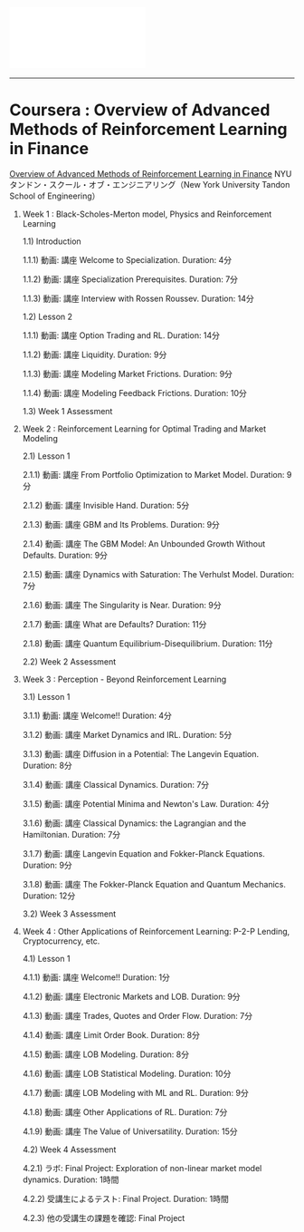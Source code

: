 <img src='figure/nyu.png' width='240'>

---

# Coursera : Overview of Advanced Methods of Reinforcement Learning in Finance

[Overview of Advanced Methods of Reinforcement Learning in Finance](https://www.coursera.org/learn/advanced-methods-reinforcement-learning-finance?) NYU タンドン・スクール・オブ・エンジニアリング（New York University Tandon School of Engineering）

1) Week 1 : Black-Scholes-Merton model, Physics and Reinforcement Learning
    
    1.1) Introduction
        
      1.1.1) 動画: 講座 Welcome to Specialization. Duration: 4分
      
      1.1.2) 動画: 講座 Specialization Prerequisites. Duration: 7分
      
      1.1.3) 動画: 講座 Interview with Rossen Roussev. Duration: 14分
      
    1.2) Lesson 2
      
      1.1.1) 動画: 講座 Option Trading and RL. Duration: 14分
      
      1.1.2) 動画: 講座 Liquidity. Duration: 9分
      
      1.1.3) 動画: 講座 Modeling Market Frictions. Duration: 9分
      
      1.1.4) 動画: 講座 Modeling Feedback Frictions. Duration: 10分
      
    1.3) Week 1 Assessment  
    
2) Week 2 : Reinforcement Learning for Optimal Trading and Market Modeling
    
    2.1) Lesson 1
        
      2.1.1) 動画: 講座 From Portfolio Optimization to Market Model. Duration: 9分
      
      2.1.2) 動画: 講座 Invisible Hand. Duration: 5分
      
      2.1.3) 動画: 講座 GBM and Its Problems. Duration: 9分
      
      2.1.4) 動画: 講座 The GBM Model: An Unbounded Growth Without Defaults. Duration: 9分
      
      2.1.5) 動画: 講座 Dynamics with Saturation: The Verhulst Model. Duration: 7分
      
      2.1.6) 動画: 講座 The Singularity is Near. Duration: 9分
      
      2.1.7) 動画: 講座 What are Defaults? Duration: 11分
      
      2.1.8) 動画: 講座 Quantum Equilibrium-Disequilibrium. Duration: 11分
      
    2.2) Week 2 Assessment  
    
3) Week 3 : Perception - Beyond Reinforcement Learning
    
    3.1) Lesson 1
        
      3.1.1) 動画: 講座 Welcome!! Duration: 4分
      
      3.1.2) 動画: 講座 Market Dynamics and IRL. Duration: 5分
      
      3.1.3) 動画: 講座 Diffusion in a Potential: The Langevin Equation. Duration: 8分
      
      3.1.4) 動画: 講座 Classical Dynamics. Duration: 7分
      
      3.1.5) 動画: 講座 Potential Minima and Newton's Law. Duration: 4分
      
      3.1.6) 動画: 講座 Classical Dynamics: the Lagrangian and the Hamiltonian. Duration: 7分
      
      3.1.7) 動画: 講座 Langevin Equation and Fokker-Planck Equations. Duration: 9分
      
      3.1.8) 動画: 講座 The Fokker-Planck Equation and Quantum Mechanics. Duration: 12分
      
    3.2) Week 3 Assessment  
    
4) Week 4 : Other Applications of Reinforcement Learning: P-2-P Lending, Cryptocurrency, etc.
    
    4.1) Lesson 1
        
      4.1.1) 動画: 講座 Welcome!! Duration: 1分
      
      4.1.2) 動画: 講座 Electronic Markets and LOB. Duration: 9分
      
      4.1.3) 動画: 講座 Trades, Quotes and Order Flow. Duration: 7分
      
      4.1.4) 動画: 講座 Limit Order Book. Duration: 8分
      
      4.1.5) 動画: 講座 LOB Modeling. Duration: 8分
      
      4.1.6) 動画: 講座 LOB Statistical Modeling. Duration: 10分
      
      4.1.7) 動画: 講座 LOB Modeling with ML and RL. Duration: 9分
      
      4.1.8) 動画: 講座 Other Applications of RL. Duration: 7分
      
      4.1.9) 動画: 講座 The Value of Universatility. Duration: 15分
      
    4.2) Week 4 Assessment  

      4.2.1) ラボ: Final Project: Exploration of non-linear market model dynamics. Duration: 1時間
      
      4.2.2) 受講生によるテスト: Final Project. Duration: 1時間
      
      4.2.3) 他の受講生の課題を確認: Final Project
      